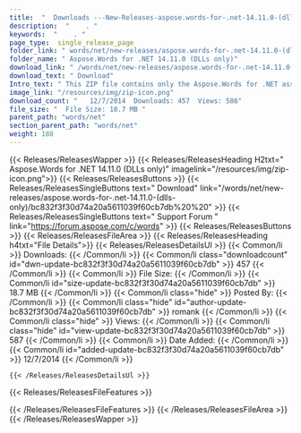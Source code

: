 ```yaml
---
title:  "  Downloads ---New-Releases-aspose.words-for-.net-14.11.0-(dlls-only) . " 
description:  "    . " 
keywords:  "    . " 
page_type:  single_release_page
folder_link: " words/net/new-releases/aspose.words-for-.net-14.11.0-(dlls-only)/"
folder_name: " Aspose.Words for .NET 14.11.0 (DLLs only)"
download_link: " /words/net/new-releases/aspose.words-for-.net-14.11.0-(dlls-only)/bc832f3f30d74a20a5611039f60cb7db"
download_text: " Download"
Intro_text: " This ZIP file contains only the Aspose.Words for .NET assemblies. The assemblies..."
image_link: "/resources/img/zip-icon.png"
download_count: "   12/7/2014  Downloads: 457  Views: 586"
file_size: "  File Size: 18.7 MB "
parent_path: "words/net"
section_parent_path: "words/net"
weight: 188 
---
```


{{< Releases/ReleasesWapper >}}
  {{< Releases/ReleasesHeading H2txt=" Aspose.Words for .NET 14.11.0 (DLLs only)" imagelink="/resources/img/zip-icon.png">}}
  {{< Releases/ReleasesButtons >}}
    {{< Releases/ReleasesSingleButtons text=" Download" link="/words/net/new-releases/aspose.words-for-.net-14.11.0-(dlls-only)/bc832f3f30d74a20a5611039f60cb7db%20%20" >}}
    {{< Releases/ReleasesSingleButtons text=" Support Forum " link="https://forum.aspose.com/c/words" >}}
  {{< Releases/ReleasesButtons >}}
  {{< Releases/ReleasesFileArea >}}
    {{< Releases/ReleasesHeading h4txt="File Details">}}
    {{< Releases/ReleasesDetailsUl >}}
            {{< Common/li  >}} Downloads: {{< /Common/li >}} 
      {{< Common/li class="downloadcount" id="dwn-update-bc832f3f30d74a20a5611039f60cb7db" >}} 457 {{< /Common/li >}} 
      {{< Common/li  >}} File Size: {{< /Common/li >}} 
      {{< Common/li id="size-update-bc832f3f30d74a20a5611039f60cb7db" >}} 18.7 MB {{< /Common/li >}} 
      {{< Common/li  class="hide" >}} Posted By: {{< /Common/li >}} 
      {{< Common/li class="hide" id="author-update-bc832f3f30d74a20a5611039f60cb7db" >}} romank {{< /Common/li >}} 
      {{< Common/li class="hide"  >}} Views: {{< /Common/li >}} 
      {{< Common/li class="hide" id="view-update-bc832f3f30d74a20a5611039f60cb7db" >}} 587 {{< /Common/li >}} 
      {{< Common/li  >}} Date Added: {{< /Common/li >}} 
      {{< Common/li id="added-update-bc832f3f30d74a20a5611039f60cb7db" >}} 12/7/2014 {{< /Common/li >}} 

    {{< /Releases/ReleasesDetailsUl >}}

  {{< Releases/ReleasesFileFeatures >}}
      
  {{< /Releases/ReleasesFileFeatures >}}
 {{< /Releases/ReleasesFileArea >}}
{{< /Releases/ReleasesWapper >}}


